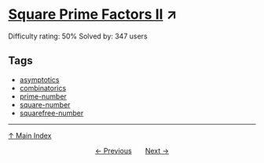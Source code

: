 # [Square Prime Factors II](https://projecteuler.net/problem=633) ↗️

Difficulty rating: 50%
Solved by: 347 users
## Tags

- [asymptotics](../tags/asymptotics.md)
- [combinatorics](../tags/combinatorics.md)
- [prime-number](../tags/prime-number.md)
- [square-number](../tags/square-number.md)
- [squarefree-number](../tags/squarefree-number.md)



---

[↑ Main Index](../README.md)


<div align=center><a href='632.md'>← Previous</a> &nbsp;&nbsp; &nbsp;&nbsp;  <a href='634.md'>Next →</a></div>
